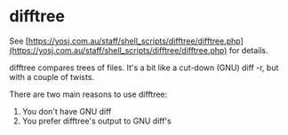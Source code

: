 # difftree

See
[https://yosj.com.au/staff/shell_scripts/difftree/difftree.php](https://yosj.com.au/staff/shell_scripts/difftree/difftree.php)
for details.

difftree compares trees of files. It's a bit like a cut-down (GNU) diff -r, but with a couple of twists.

There are two main reasons to use difftree:
1. You don't have GNU diff
2. You prefer difftree's output to GNU diff's
